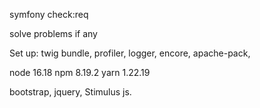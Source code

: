 symfony check:req

solve problems if any

Set up: twig bundle, profiler, logger, encore, apache-pack,

node 16.18
npm 8.19.2
yarn 1.22.19

bootstrap, jquery, Stimulus js.